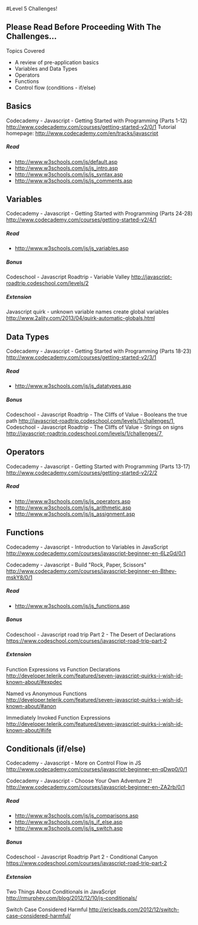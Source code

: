 #Level 5 Challenges!

## Please Read Before Proceeding With The Challenges...

Topics Covered

- A review of pre-application basics
- Variables and Data Types
- Operators
- Functions
- Control flow (conditions - if/else)

## Basics
Codecademy - Javascript - Getting Started with Programming (Parts 1-12)
<http://www.codecademy.com/courses/getting-started-v2/0/1>
Tutorial homepage: <http://www.codecademy.com/en/tracks/javascript>

##### Read 
- <http://www.w3schools.com/js/default.asp>
- <http://www.w3schools.com/js/js_intro.asp>
- <http://www.w3schools.com/js/js_syntax.asp>
- <http://www.w3schools.com/js/js_comments.asp>

## Variables
Codecademy - Javascript - Getting Started with Programming (Parts 24-28)
<http://www.codecademy.com/courses/getting-started-v2/4/1>

##### Read 
- <http://www.w3schools.com/js/js_variables.asp>

##### Bonus

Codeschool - Javascript Roadtrip - Variable Valley
<http://javascript-roadtrip.codeschool.com/levels/2>

##### Extension

Javascript quirk - unknown variable names create global variables
<http://www.2ality.com/2013/04/quirk-automatic-globals.html>

## Data Types
Codecademy - Javascript - Getting Started with Programming (Parts 18-23)
<http://www.codecademy.com/courses/getting-started-v2/3/1>

##### Read 
- <http://www.w3schools.com/js/js_datatypes.asp>

##### Bonus

Codeschool - Javascript Roadtrip - The Cliffs of Value - Booleans the true path
<http://javascript-roadtrip.codeschool.com/levels/1/challenges/1 >
Codeschool - Javascript Roadtrip - The Cliffs of Value - Strings on signs
<http://javascript-roadtrip.codeschool.com/levels/1/challenges/7 >

## Operators
Codecademy - Javascript - Getting Started with Programming (Parts 13-17)
<http://www.codecademy.com/courses/getting-started-v2/2/2>

##### Read 
- <http://www.w3schools.com/js/js_operators.asp>
- <http://www.w3schools.com/js/js_arithmetic.asp>
- <http://www.w3schools.com/js/js_assignment.asp>

## Functions
Codecademy - Javascript - Introduction to Variables in JavaScript
<http://www.codecademy.com/courses/javascript-beginner-en-6LzGd/0/1>

Codecademy - Javascript - Build "Rock, Paper, Scissors"
<http://www.codecademy.com/courses/javascript-beginner-en-Bthev-mskY8/0/1>

##### Read 
- <http://www.w3schools.com/js/js_functions.asp>

##### Bonus

Codeschool - Javascript road trip Part 2 - The Desert of Declarations
<https://www.codeschool.com/courses/javascript-road-trip-part-2>

##### Extension

Function Expressions vs Function Declarations
<http://developer.telerik.com/featured/seven-javascript-quirks-i-wish-id-known-about/#expdec>

Named vs Anonymous Functions
<http://developer.telerik.com/featured/seven-javascript-quirks-i-wish-id-known-about/#anon>

Immediately Invoked Function Expressions
<http://developer.telerik.com/featured/seven-javascript-quirks-i-wish-id-known-about/#iife>

## Conditionals (if/else)

Codecademy - Javascript - More on Control Flow in JS
<http://www.codecademy.com/courses/javascript-beginner-en-qDwp0/0/1>

Codecademy - Javascript - Choose Your Own Adventure 2!
<http://www.codecademy.com/courses/javascript-beginner-en-ZA2rb/0/1>

##### Read 
- <http://www.w3schools.com/js/js_comparisons.asp>
- <http://www.w3schools.com/js/js_if_else.asp>
- <http://www.w3schools.com/js/js_switch.asp>

##### Bonus

Codeschool - Javascript Roadtrip Part 2 - Conditional Canyon
<https://www.codeschool.com/courses/javascript-road-trip-part-2>

##### Extension

Two Things About Conditionals in JavaScript
<http://rmurphey.com/blog/2012/12/10/js-conditionals/>

Switch Case Considered Harmful
<http://ericleads.com/2012/12/switch-case-considered-harmful/>
